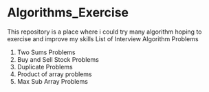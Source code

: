 # Algorithms_Exercise
This repository is a place where i could try many algorithm hoping to exercise and improve my skills
List of Interview Algorithm Problems
1. Two Sums Problems
2. Buy and Sell Stock Problems
3. Duplicate Problems
4. Product of array problems
5. Max Sub Array Problems